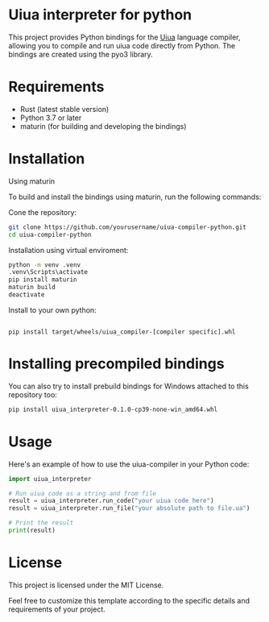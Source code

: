 # Uiua interpreter for python

This project provides Python bindings for the [Uiua](https://www.uiua.org/) language compiler, allowing you to compile and run uiua code directly from Python. The bindings are created using the pyo3 library.
# Requirements

   * Rust (latest stable version)
   * Python 3.7 or later
   * maturin (for building and developing the bindings)

# Installation
Using maturin

To build and install the bindings using maturin, run the following commands:

Cone the repository:

```sh
git clone https://github.com/yourusername/uiua-compiler-python.git
cd uiua-compiler-python
``` 

Installation using virtual enviroment:

```sh
python -m venv .venv
.venv\Scripts\activate
pip install maturin
maturin build
deactivate
```

Install to your own python:

```

pip install target/wheels/uiua_compiler-[compiler specific].whl
```



# Installing precompiled bindings

You can also try to install prebuild bindings for Windows attached to this repository too:

```sh
pip install uiua_interpreter-0.1.0-cp39-none-win_amd64.whl 
```
# Usage

Here's an example of how to use the uiua-compiler in your Python code:

```python
import uiua_interpreter

# Run uiua code as a string and from file
result = uiua_interpreter.run_code("your uiua code here")
result = uiua_interpreter.run_file("your absolute path to file.ua")

# Print the result
print(result)
```

# License

This project is licensed under the MIT License.

Feel free to customize this template according to the specific details and requirements of your project.